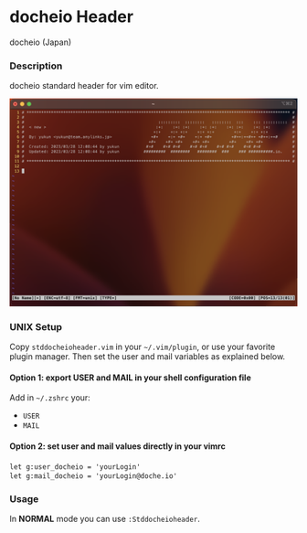 # **docheio Header**

docheio (Japan)

### **Description**

docheio standard header for vim editor.

![docheio header](img/docheio-header.png)

### **UNIX Setup**

Copy `stddocheioheader.vim` in your `~/.vim/plugin`, or use your favorite plugin
manager. Then set the user and mail variables as explained below.

#### Option 1: export USER and MAIL in your shell configuration file

Add in `~/.zshrc` your:

+ `USER`
+ `MAIL`

#### Option 2: set user and mail values directly in your vimrc

```vim
let g:user_docheio = 'yourLogin'
let g:mail_docheio = 'yourLogin@doche.io'
```

### **Usage**

In **NORMAL** mode you can use `:Stddocheioheader`.
